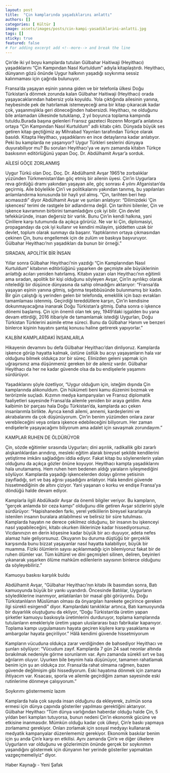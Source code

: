```yaml
---
layout: post
title:  "Çin kamplarında yaşadıklarını anlattı"
authors: []
categories: [ Kültür ]
image: assets/images/posts/cin-kampi-yasadiklarini-anlatti.jpg
tags: []
sticky: true
featured: false
# For adding excerpt add <!--more--> and break the line
---
```

Çin’de iki yıl boyu kamplarda tutulan Gülbahar Haitiwaji (Heyithacı) yaşadıklarını “Çin Kampından Nasıl Kurtuldum” adıyla kitaplaştırdı. Heyithacı, dünyanın gözü önünde Uygur halkının yaşadığı soykırıma sessiz kalınmaması için çağrıda bulunuyor.
<!--more-->

Fransa’da yaşayan eşinin yanına giden ve bir telefonla ülkesi Doğu Türkistan’a dönmek zorunda kalan Gülbahar Haitiwaji (Heyithacı) orada yaşayacaklarından habersiz yola koyuldu. Yola çıktığında ailesinin yanına, heybesinde pek de hatırlamak istemeyeceği ama bir kitap çıkaracak kadar çok, yaşanmışlıkla geri döneceğinden habersizdi. Heyithacı, ne olduğunu bile anlamadan ülkesinde tutuklanıp, 2 yıl boyunca toplama kampında tutuldu.Burada başına gelenleri Fransız gazeteci Rozenn Morgat’a anlatınca ortaya “Çin Kampından Nasıl Kurtuldum” adlı kitabı çıktı. Dünyada büyük ses getiren kitap geçtiğimiz ay Mihrabad Yayınları tarafından Türkçe olarak basıldı. Kitapta Heyithacı, yaşadıklarını en ince detaylarına kadar anlatıyor. Peki bu kamplarda ne yaşanıyor? Uygur Türkleri seslerini dünyaya duyurabiliyor mu? Bu soruları Heyithacı’ya ve aynı zamanda kitabın Türkçe baskısının editörlüğünü yapan Doç. Dr. Abdülhamit Avşar’a sorduk.

AİLESİ GÖÇE ZORLANMIŞ

Uygur Türkü olan Doç. Doç. Dr. Abdülhamit Avşar 1965’te zorbalıklar yüzünden Türkmenistan’dan göç etmiş bir ailenin üyesi. Çin’in Uygurlara reva gördüğü dramı yakından yaşayan aile, göç sonrası 4 yılını Afganistan’da geçirmiş. Aile böylelikle Çin’i ve politikalarını yakından tanımış, bu yapılanları anlamlandırma konusunda bir hayli yol almış. “Çin, tarihten beri hep acımasızdı” diyor Abdülhamit Avşar ve şunları anlatıyor: “Dilimizdeki ‘Çin işkencesi’ terimi de rastgele bir adlandırma değil. Çin tarihini bilenler, Çin ve işkence kavramının birbirini tamamladığını çok iyi bilir. Çin devlet tefekküründe, insan değersiz bir varlık. Bunu Çin’in kendi halkına, yani Çinlilere karşı tutumunda da açıkça görürüz. Ne var ki Çin, diplomasiyi, propagandayı da çok iyi kullanır ve kendini mülayim, şiddetten uzak bir devlet, toplum olarak sunmayı da başarır. Yaptıklarının ortaya çıkmasından çekinen Çin, bunu engellemek için de zulüm ve baskıya başvuruyor. Gülbahar Heyithacı’nın yaşadıkları da bunun bir örneği.”

SIRADAN, APOLİTİK BİR İNSAN

Yıllar sonra Gülbahar Heyithaci’nin yazdığı “Çin Kamplarından Nasıl Kurtuldum” kitabının editörlüğünü yaparken de geçmişte aile büyüklerinin anlattığı acıları yeniden hatırlamış. Kitabın yazarı olan Heyithacı’nın eğitimli ama sıradan, apolitik bir kişi olduğunu söyleyen Avşar, Çin’in ayrılıkçı olarak nitelediği bir düşünce dünyasına da sahip olmadığını aktarıyor: “Fransa’da yaşayan eşinin yanına gitmiş, sığınma teşebbüsünde bulunmamış bir kadın. Bir gün çalıştığı iş yerinden gelen bir telefonda, emeklilik için bazı evrakları tamamlaması istenmiş. Geçirdiği tereddütlere karşın, Çin’in kendisine dokunmayacağına inanarak Doğu Türkistan’a gitmiş. Daha sonra o işkence dönemi başlamış. Çin için önemli olan tek şey, 1949’daki işgalden bu yana devam ettirdiği, 2016 itibariyle de tamamlamak istediği Uygurları, Doğu Türkistan Türklerini asimile etme süreci. Bunu da Gülbahar Hanım ve benzeri binlerce kişinin hayatını şantaj konusu haline getirerek yapıyorlar.”

KALBİM KAMPLARDAKİ İNSANLARLA

Hikayenin devamını bu defa Gülbahar Heyithacı’dan dinliyoruz. Kamplarda işkence görüp hayatta kalmak, üstüne üstlük bu acıyı yaşayanların hala var olduğunu bilmek oldukça zor bir süreç. Elinizden geleni yapmak için uğraşırsınız ama düşünmeniz gereken bir de aileniz vardır. Gülbahar Heyithacı da her ne kadar güvende olsa da bu endişelerle yaşamını sürdürüyor.

Yaşadıklarını şöyle özetliyor, “Uygur olduğum için, isteğim dışında Çin kamplarında alıkonuldum. Çin hükümeti beni kamu düzenini bozmak ve terörizmle suçladı. Kızımın medya kampanyaları ve Fransız diplomatik faaliyetleri sayesinde Fransa’da ailemle yeniden bir araya geldim. Ama kalbimin bir parçası hala Doğu Türkistan’da, kamplarda acı çeken insanlarımla birlikte. Ayrıca kendi ailemi, annemi, kardeşlerimi ve akrabalarımı da çok düşünüyorum. Çin’in benim yüzümden onlara zarar verebileceğini veya onlara işkence edebileceğini biliyorum. Her zaman endişelerle yaşayacağımı biliyorum ama adalet için savaşmak zorundayım.”

KAMPLAR RUHEN DE ÖLDÜRÜYOR

Çin, sözde eğitimler sırasında Uygurları; dini aşırılık, radikallik gibi zararlı alışkanlıklardan arındırıp, mesleki eğitim alarak bireysel şekilde kendilerini yetiştirme imkânı sağladığını iddia ediyor. Fakat kitap bu söylenenlerin yalan olduğunu da açıkça gözler önüne koyuyor. Heyithacı kampta yaşadıklarını hala unutamamış. Hem ruhen hem bedenen aldığı yaraların iyileşmediğini söylüyor. Kamplarda yaşadığı işkencelerden dolayı görme yetisinin zayıfladığı, sırt ve baş ağrısı yaşadığını anlatıyor. Hala kendini güvende hissetmediğinin de altını çiziyor. Yani yaşanan o korku ve endişe Fransa’ya döndüğü halde devam ediyor.

Kamplarla ilgili Abdülkadir Avşar da önemli bilgiler veriyor. Bu kampların, “gerçek anlamda bir ceza kampı” olduğunu dile getiren Avşar sözlerini şöyle sürdürüyor: “Hapishaneden farkı, yerel yetkililerin bireysel kararlarıyla istenilen insanın buralara atılabilmesi ve belirsiz bir süre tutulması. Kamplarda hayatın ne derece çekilmez olduğunu, bir insanın bu işkenceyi nasıl yapabileceğini, kitabı okurken iliklerinize kadar hissediyorsunuz. Vicdanınızın en derin köşesine kadar büyük bir acı duyuyor, adeta nefes alamaz hale geliyorsunuz. Okuyanın bu duruma düştüğü bir gerçeklik karşısında bunu bizzat yaşayanlar nasıl hayatta kalabiliyor, büyük bir muamma. Fiziki ölümlerin sayısı açıklanmadığı için bilemiyoruz fakat bir de ruhen ölümler var. Tüm kültürel ve dini geçmişleri silinen, deliren, beyinleri yıkanarak yaşarken ölüme mahkûm edilenlerin sayısının binlerce olduğunu da söyleyebiliriz.”

Kamuoyu baskısı karşılık buldu

Abdülhamit Avşar, “Gülbahar Heyithacı’nın kitabı ilk basımdan sonra, Batı kamuoyunda büyük bir yankı uyandırdı. Öncesinde Batılılar, Uygurların söylediklerine inanmıyor, anlatılanları bir masal gibi görüyordu. Doğu Türkistanlıların Müslüman olması da önyargıları harekete geçirince gereken ilgi sürekli esirgendi” diyor. Kamplardaki tanıklıklar artınca, Batı kamuoyunda bir duyarlılık oluştuğunu da ekliyor, “Doğu Türkistan’da üretim yapan şirketler kamuoyu baskısıyla üretimlerini durduruyor, toplama kamplarında tutulanların emekleriyle üretim yapan uluslararası bazı fabrikalar kapanıyor. Toplama kampı uygulamasını hayata geçiren kişilere karşı yasaklama ve ambargolar hayata geçiriliyor.” Hâlâ kendimi güvende hissetmiyorum

Kampların vücuduna oldukça zarar verdiğinden de bahsediyor Heyithacı ve şunları söylüyor: “Vücudum zayıf. Kamplarda 7 gün 24 saat neonlar altında bırakılmak nedeniyle görme sorunlarım var. Aynı zamanda sürekli sırt ve baş ağrılarım oluyor. Uyurken bile beynim hala düşünüyor, tamamen rahatlamak benim için şu an oldukça zor. Fransa’da rahat olmama rağmen, bazen güvende değilmişim gibi hissediyorum. Eski hayatıma dönmek için zamana ihtiyacım var. Kısacası, sporla ve ailemle geçirdiğim zaman sayesinde eski rutinlerime dönmeye çalışıyorum.”

Soykırımı göstermemiz lazım

Kamplarda hala çok sayıda insan olduğunu da ekleyerek, zulmün sona ermesi için dünya çapında gösteriler yapılması gerektiğini aktarıyor. Gülbahar Heyithacı “Tüm dünya varlığından haberdar olduğu halde Çin, 5 yıldan beri kampları tutuyorsa, bunun nedeni Çin’in ekonomik gücüne ve etkisine inanmasıdır. Mümkün olduğu kadar çok ülkeyi, Çin’e baskı yapmaya zorlamamız gerekiyor. Onları zorlamak için sosyal medyayı kullanarak medyatik kampanyalar düzenlememiz gerekiyor. Ekonomik baskılar benim için şu anda Çin’e karşı en etkilisi. Aynı zamanda Çin’e ve diğer ülkelere Uygurların var olduğunu ve gözlerimizin önünde gerçek bir soykırımın yaşandığını göstermek için dünyanın her yerinde gösteriler yapmaktan vazgeçmemeliyiz” diyor.

Haber Kaynağı - Yeni Şafak
